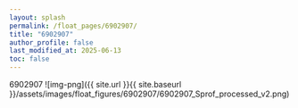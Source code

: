 ```yaml
---
layout: splash
permalink: /float_pages/6902907/
title: "6902907"
author_profile: false
last_modified_at: 2025-06-13
toc: false
---
```

 
6902907
![img-png]({{ site.url }}{{ site.baseurl }}/assets/images/float_figures/6902907/6902907_Sprof_processed_v2.png)